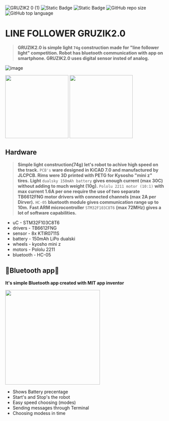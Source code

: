 
![GRUZIK2 0 (1)](https://github.com/NYDEREK/GRUZIK2.0-light/assets/112076828/28b6e3b3-6cca-47dd-b345-e1899874529b)
<img alt="Static Badge" src="https://img.shields.io/badge/uC-STM32F103C8T6-lime"> <img alt="Static Badge" src="https://img.shields.io/badge/Platform-STM32cubeIDE-darkcyan"> <img alt="GitHub repo size" src="https://img.shields.io/github/repo-size/NYDEREK/LineFollower_GRUZIK2.0-light"> <img alt="GitHub top language" src="https://img.shields.io/github/languages/top/NYDEREK/LineFollower_GRUZIK2.0-light"> 
# LINE FOLLOWER GRUZIK2.0
> **GRUZIK2.0 is simple light `74g` construction made for "line follower light" competition. Robot has bluetooth communication with app on smartphone. GRUZIK2.0 uses digital sensor insted of analog.**

  
![image](https://github.com/NYDEREK/LineFollower_GRUZIK2.0-light/assets/112076828/0cd45245-ee79-4929-86ba-0e2f9b55157a)

<img src="https://github.com/NYDEREK/LineFollower_GRUZIK2.0-light/assets/112076828/fe5838ad-ae66-4651-823d-7fa049178016" width="200"/> <img src="https://github.com/NYDEREK/LineFollower_GRUZIK2.0-light/assets/112076828/e688352e-b9cf-4387-a83c-95ce9aeba8c7" width="200"/> 
## Hardware

> **Simple light construction(74g) let's robot to achive high speed on the track.** 
> `PCB's` **ware designed in KiCAD 7.0 and manufactured by JLCPCB. Rims were 3D printed with PETG for Kysosho "mini z" tires.** 
> **Light** `dualsky 150mAh battery` **gives enough current (max 30C) without adding to much weight (10g).** 
> `Pololu 2211 motor (10:1)` **with max current 1.6A per one require the use of two separate TB6612FNG motor drivers with connected channels (max 2A per Dirver).**
> `HC-05` **bluetooth module gives communication range up to 10m.** 
> **Fast ARM microcontroller** `STM32F103C8T6` **(max 72MHz) gives a lot of software capabilities.** 
* uC - STM32F103C8T6
* drivers - TB6612FNG
* sensor - 8x KTIR0711S
* battery - 150mAh LiPo dualski
* wheels - kyosho mini z
* motors - Pololu 2211
* bluetooth - HC-05
## 📱Bluetooth app📱

**It's simple Bluetooth app created with MIT app inventor**

<img src="https://github.com/NYDEREK/LineFollower_GRUZIK2.0-light/assets/112076828/d48b399c-bc57-4186-9c6c-22c4eda7b910" width="300"/>

* Shows Battery precentage
* Start's and Stop's the robot
* Easy speed choosing (modes)
* Sending messages through Terminal
* Choosing modess in time 
  
  


